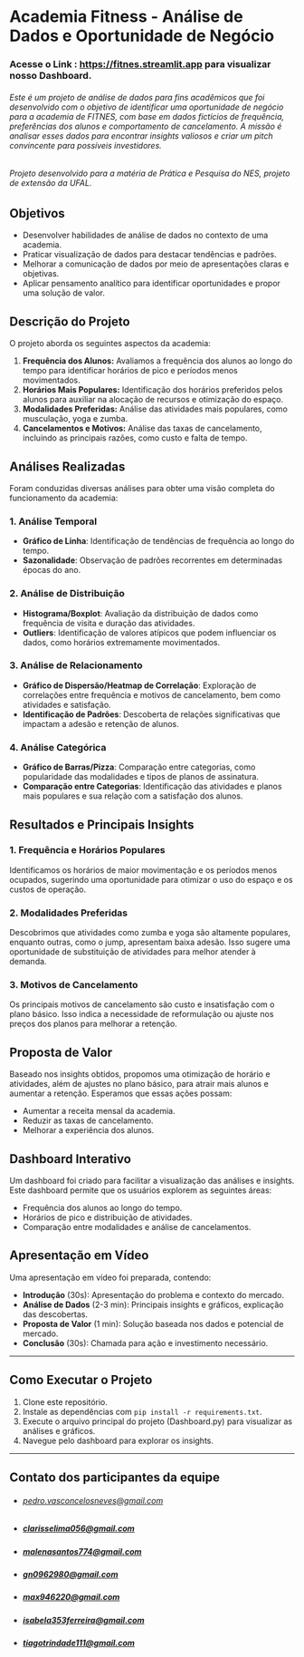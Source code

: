# Academia Fitness - Análise de Dados e Oportunidade de Negócio

### Acesse o Link : https://fitnes.streamlit.app para visualizar nosso Dashboard.

###### Este é um projeto de análise de dados para fins acadêmicos que foi desenvolvido com o objetivo de identificar uma oportunidade de negócio para a academia de FITNES, com base em dados fictícios de frequência, preferências dos alunos e comportamento de cancelamento. A missão é analisar esses dados para encontrar insights valiosos e criar um pitch convincente para possíveis investidores.

###### Projeto desenvolvido para a matéria de Prática e Pesquisa do NES, projeto de extensão da UFAL.

## Objetivos

- Desenvolver habilidades de análise de dados no contexto de uma academia.
- Praticar visualização de dados para destacar tendências e padrões.
- Melhorar a comunicação de dados por meio de apresentações claras e objetivas.
- Aplicar pensamento analítico para identificar oportunidades e propor uma solução de valor.

## Descrição do Projeto

O projeto aborda os seguintes aspectos da academia:

1. **Frequência dos Alunos:** Avaliamos a frequência dos alunos ao longo do tempo para identificar horários de pico e períodos menos movimentados.
2. **Horários Mais Populares:** Identificação dos horários preferidos pelos alunos para auxiliar na alocação de recursos e otimização do espaço.
3. **Modalidades Preferidas:** Análise das atividades mais populares, como musculação, yoga e zumba.
4. **Cancelamentos e Motivos:** Análise das taxas de cancelamento, incluindo as principais razões, como custo e falta de tempo.

## Análises Realizadas

Foram conduzidas diversas análises para obter uma visão completa do funcionamento da academia:

### 1. Análise Temporal
- **Gráfico de Linha**: Identificação de tendências de frequência ao longo do tempo.
- **Sazonalidade**: Observação de padrões recorrentes em determinadas épocas do ano.

### 2. Análise de Distribuição
- **Histograma/Boxplot**: Avaliação da distribuição de dados como frequência de visita e duração das atividades.
- **Outliers**: Identificação de valores atípicos que podem influenciar os dados, como horários extremamente movimentados.

### 3. Análise de Relacionamento
- **Gráfico de Dispersão/Heatmap de Correlação**: Exploração de correlações entre frequência e motivos de cancelamento, bem como atividades e satisfação.
- **Identificação de Padrões**: Descoberta de relações significativas que impactam a adesão e retenção de alunos.

### 4. Análise Categórica
- **Gráfico de Barras/Pizza**: Comparação entre categorias, como popularidade das modalidades e tipos de planos de assinatura.
- **Comparação entre Categorias**: Identificação das atividades e planos mais populares e sua relação com a satisfação dos alunos.

## Resultados e Principais Insights

### 1. Frequência e Horários Populares
Identificamos os horários de maior movimentação e os períodos menos ocupados, sugerindo uma oportunidade para otimizar o uso do espaço e os custos de operação.

### 2. Modalidades Preferidas
Descobrimos que atividades como zumba e yoga são altamente populares, enquanto outras, como o jump, apresentam baixa adesão. Isso sugere uma oportunidade de substituição de atividades para melhor atender à demanda.

### 3. Motivos de Cancelamento
Os principais motivos de cancelamento são custo e insatisfação com o plano básico. Isso indica a necessidade de reformulação ou ajuste nos preços dos planos para melhorar a retenção.

## Proposta de Valor

Baseado nos insights obtidos, propomos uma otimização de horário e atividades, além de ajustes no plano básico, para atrair mais alunos e aumentar a retenção. Esperamos que essas ações possam:

- Aumentar a receita mensal da academia.
- Reduzir as taxas de cancelamento.
- Melhorar a experiência dos alunos.

## Dashboard Interativo

Um dashboard foi criado para facilitar a visualização das análises e insights. Este dashboard permite que os usuários explorem as seguintes áreas:

- Frequência dos alunos ao longo do tempo.
- Horários de pico e distribuição de atividades.
- Comparação entre modalidades e análise de cancelamentos.

## Apresentação em Vídeo

Uma apresentação em vídeo foi preparada, contendo:

- **Introdução** (30s): Apresentação do problema e contexto do mercado.
- **Análise de Dados** (2-3 min): Principais insights e gráficos, explicação das descobertas.
- **Proposta de Valor** (1 min): Solução baseada nos dados e potencial de mercado.
- **Conclusão** (30s): Chamada para ação e investimento necessário.

---

## Como Executar o Projeto

1. Clone este repositório.
2. Instale as dependências com `pip install -r requirements.txt`.
3. Execute o arquivo principal do projeto (Dashboard.py) para visualizar as análises e gráficos.
4. Navegue pelo dashboard para explorar os insights.

---

## Contato dos participantes da equipe

- ###### pedro.vasconcelosneves@gmail.com 
- ##### clarisselima056@gmail.com
- ##### malenasantos774@gmail.com
- ##### gn0962980@gmail.com
- ##### max946220@gmail.com
- ##### isabela353ferreira@gmail.com
- ##### tiagotrindade111@gmail.com



